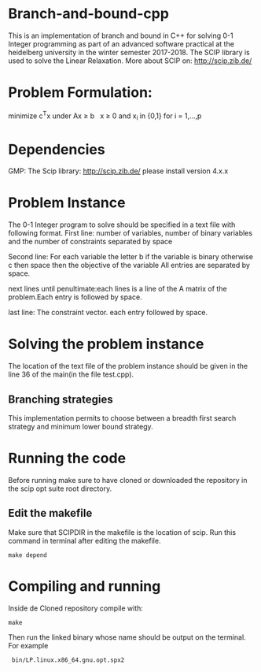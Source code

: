 # Branch-and-bound-cpp
This is an implementation of branch and bound in C++ for solving 0-1 Integer programming as part of an advanced software practical at the heidelberg university in the winter semester 2017-2018.
The SCIP library is used to solve the Linear Relaxation.
More about SCIP on:
http://scip.zib.de/
# Problem Formulation:
minimize c<sup>T</sup>x
under
    Ax &ge; b
     x &ge; 0 
    and x<sub>i</sub> in {0,1} for i = 1,...,p
# Dependencies
GMP:
The Scip library:
http://scip.zib.de/ 
please install version 4.x.x 
# Problem Instance
The 0-1 Integer program to solve should be specified in a text file with following format.
First line: number of variables, number of binary variables and the number of  constraints separated by space

Second line: For each variable the letter b if the variable is binary otherwise c then space then the objective of the variable
All entries are separated by space.

next lines until penultimate:each lines is a line of the A matrix of the problem.Each entry is followed by space.

last line: The constraint vector. each entry followed by space.
# Solving the problem instance
The location of the text file of the problem instance should be given in the line 36 of the main(in the file test.cpp).
## Branching strategies
This implementation permits to choose between a breadth first search strategy and minimum lower bound strategy.
# Running the code
Before running make sure to have cloned or downloaded the repository in the scip opt suite root directory.
## Edit the makefile
Make sure that SCIPDIR in the makefile is the location of scip.
Run this command in terminal after editing the makefile.
```
make depend
```
 # Compiling and running
 Inside de Cloned repository compile with:
 ```
 make
 ```
Then run the linked binary whose name should be output on the terminal.
For example
```
 bin/LP.linux.x86_64.gnu.opt.spx2
 ```
